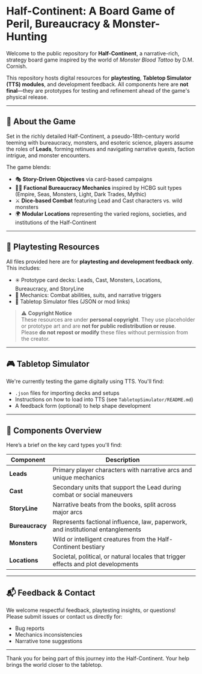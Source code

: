 # Half-Continent: A Board Game of Peril, Bureaucracy & Monster-Hunting

Welcome to the public repository for **Half-Continent**, a narrative-rich, strategy board game inspired by the world of *Monster Blood Tattoo* by D.M. Cornish.

This repository hosts digital resources for **playtesting**, **Tabletop Simulator (TTS) modules**, and development feedback. All components here are **not final**—they are prototypes for testing and refinement ahead of the game's physical release.

---

## 📖 About the Game

Set in the richly detailed Half-Continent, a pseudo-18th-century world teeming with bureaucracy, monsters, and esoteric science, players assume the roles of **Leads**, forming retinues and navigating narrative quests, faction intrigue, and monster encounters.

The game blends:

- 🎭 **Story-Driven Objectives** via card-based campaigns  
- 🕵️‍♀️ **Factional Bureaucracy Mechanics** inspired by HCBG suit types (Empire, Seas, Monsters, Light, Dark Trades, Mythic)
- ⚔️ **Dice-based Combat** featuring Lead and Cast characters vs. wild monsters  
- 🌍 **Modular Locations** representing the varied regions, societies, and institutions of the Half-Continent

---

## 🧪 Playtesting Resources

All files provided here are for **playtesting and development feedback only**. This includes:

- ✳️ Prototype card decks: Leads, Cast, Monsters, Locations, Bureaucracy, and StoryLine
- 🧩 Mechanics: Combat abilities, suits, and narrative triggers
- 🎲 Tabletop Simulator files (JSON or mod links)

> ⚠️ **Copyright Notice**  
> These resources are under **personal copyright**. They use placeholder or prototype art and are **not for public redistribution or reuse**.  
> Please **do not repost or modify** these files without permission from the creator.

---

## 🎮 Tabletop Simulator

We're currently testing the game digitally using TTS. You'll find:

- `.json` files for importing decks and setups
- Instructions on how to load into TTS (see `TabletopSimulator/README.md`)
- A feedback form (optional) to help shape development

---

## 🧾 Components Overview

Here’s a brief on the key card types you'll find:

| Component     | Description |
|--------------|-------------|
| **Leads**     | Primary player characters with narrative arcs and unique mechanics |
| **Cast**      | Secondary units that support the Lead during combat or social maneuvers |
| **StoryLine** | Narrative beats from the books, split across major arcs |
| **Bureaucracy** | Represents factional influence, law, paperwork, and institutional entanglements |
| **Monsters**  | Wild or intelligent creatures from the Half-Continent bestiary |
| **Locations** | Societal, political, or natural locales that trigger effects and plot developments |

---

## 📬 Feedback & Contact

We welcome respectful feedback, playtesting insights, or questions!  
Please submit issues or contact us directly for:

- Bug reports
- Mechanics inconsistencies
- Narrative tone suggestions

---

Thank you for being part of this journey into the Half-Continent. Your help brings the world closer to the tabletop.


